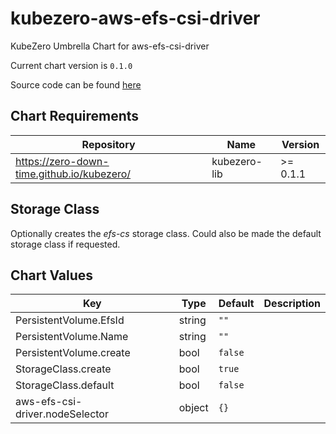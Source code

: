 kubezero-aws-efs-csi-driver
===========================
KubeZero Umbrella Chart for aws-efs-csi-driver

Current chart version is `0.1.0`

Source code can be found [here](https://kubezero.com)

## Chart Requirements

| Repository | Name | Version |
|------------|------|---------|
| https://zero-down-time.github.io/kubezero/ | kubezero-lib | >= 0.1.1 |

## Storage Class
Optionally creates the *efs-cs* storage class.
Could also be made the default storage class if requested.

## Chart Values

| Key | Type | Default | Description |
|-----|------|---------|-------------|
| PersistentVolume.EfsId | string | `""` |  |
| PersistentVolume.Name | string | `""` |  |
| PersistentVolume.create | bool | `false` |  |
| StorageClass.create | bool | `true` |  |
| StorageClass.default | bool | `false` |  |
| aws-efs-csi-driver.nodeSelector | object | `{}` |  |
